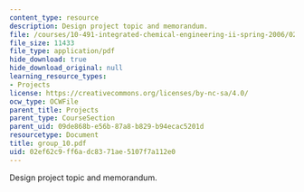 ```yaml
---
content_type: resource
description: Design project topic and memorandum.
file: /courses/10-491-integrated-chemical-engineering-ii-spring-2006/02ef62c9ff6adc8371ae5107f7a112e0_group_10.pdf
file_size: 11433
file_type: application/pdf
hide_download: true
hide_download_original: null
learning_resource_types:
- Projects
license: https://creativecommons.org/licenses/by-nc-sa/4.0/
ocw_type: OCWFile
parent_title: Projects
parent_type: CourseSection
parent_uid: 09de868b-e56b-87a8-b829-b94ecac5201d
resourcetype: Document
title: group_10.pdf
uid: 02ef62c9-ff6a-dc83-71ae-5107f7a112e0
---
```

Design project topic and memorandum.